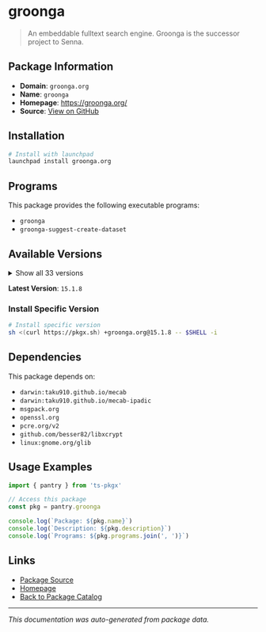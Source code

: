 # groonga

> An embeddable fulltext search engine. Groonga is the successor project to Senna.

## Package Information

- **Domain**: `groonga.org`
- **Name**: `groonga`
- **Homepage**: https://groonga.org/
- **Source**: [View on GitHub](https://github.com/pkgxdev/pantry/tree/main/projects/groonga.org/package.yml)

## Installation

```bash
# Install with launchpad
launchpad install groonga.org
```

## Programs

This package provides the following executable programs:

- `groonga`
- `groonga-suggest-create-dataset`

## Available Versions

<details>
<summary>Show all 33 versions</summary>

- `15.1.8`, `15.1.7`, `15.1.5`, `15.1.4`, `15.1.3`
- `15.1.2`, `15.1.1`, `15.0.9`, `15.0.4`, `15.0.3`
- `15.0.2`, `15.0.1`, `15.0.0`, `14.1.3`, `14.1.2`
- `14.1.1`, `14.1.0`, `14.0.9`, `14.0.8`, `14.0.7`
- `14.0.6`, `14.0.5`, `14.0.4`, `14.0.3`, `14.0.2`
- `14.0.1`, `14.0.0`, `13.1.1`, `13.1.0`, `13.0.9`
- `13.0.8`, `13.0.7`, `13.0.6`

</details>

**Latest Version**: `15.1.8`

### Install Specific Version

```bash
# Install specific version
sh <(curl https://pkgx.sh) +groonga.org@15.1.8 -- $SHELL -i
```

## Dependencies

This package depends on:

- `darwin:taku910.github.io/mecab`
- `darwin:taku910.github.io/mecab-ipadic`
- `msgpack.org`
- `openssl.org`
- `pcre.org/v2`
- `github.com/besser82/libxcrypt`
- `linux:gnome.org/glib`

## Usage Examples

```typescript
import { pantry } from 'ts-pkgx'

// Access this package
const pkg = pantry.groonga

console.log(`Package: ${pkg.name}`)
console.log(`Description: ${pkg.description}`)
console.log(`Programs: ${pkg.programs.join(', ')}`)
```

## Links

- [Package Source](https://github.com/pkgxdev/pantry/tree/main/projects/groonga.org/package.yml)
- [Homepage](https://groonga.org/)
- [Back to Package Catalog](../../package-catalog.md)

---

*This documentation was auto-generated from package data.*
